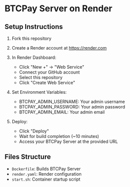# BTCPay Server on Render

## Setup Instructions

1. Fork this repository

2. Create a Render account at https://render.com

3. In Render Dashboard:
   - Click "New +" → "Web Service"
   - Connect your GitHub account
   - Select this repository
   - Click "Create Web Service"

4. Set Environment Variables:
   - BTCPAY_ADMIN_USERNAME: Your admin username
   - BTCPAY_ADMIN_PASSWORD: Your admin password
   - BTCPAY_ADMIN_EMAIL: Your admin email

5. Deploy:
   - Click "Deploy"
   - Wait for build completion (~10 minutes)
   - Access your BTCPay Server at the provided URL

## Files Structure
- `Dockerfile`: Builds BTCPay Server
- `render.yaml`: Render configuration
- `start.sh`: Container startup script
